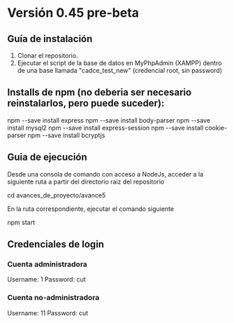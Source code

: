 # Versión 0.45 pre-beta

## Guía de instalación

1) Clonar el repositorio. 
2) Ejecutar el script de la base de datos en MyPhpAdmin (XAMPP) dentro de una base llamada "cadce_test_new" (credencial root, sin password)

## Installs de npm (no deberia ser necesario reinstalarlos, pero puede suceder):
npm --save install express
npm --save install body-parser
npm --save install mysql2
npm --save install express-session
npm --save install cookie-parser
npm --save install bcryptjs


## Guia de ejecución
Desde una consola de comando con acceso a NodeJs, acceder a la siguiente ruta a partir del directorio raíz del repositorio

cd avances_de_proyecto/avance5

En la ruta correspondiente, ejecutar el comando siguiente

npm start

## Credenciales de login

### Cuenta administradora
Username: 1
Password: cut

### Cuenta no-administradora
Username: 11
Password: cut